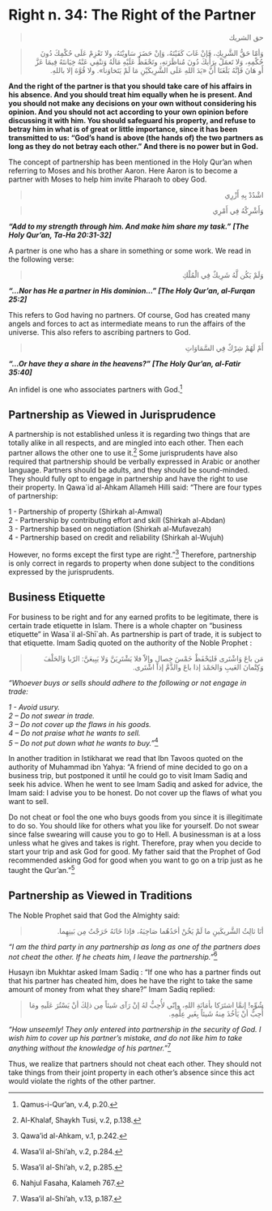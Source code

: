 Right n. 34: The Right of the Partner
=====================================

<blockquote dir="rtl">
  <p>
حق الشريك
  </p>
</blockquote>

<blockquote dir="rtl">
  <p>
وَأمّا حَقُّ الشَّرِيكِ، فَإنْ غَابَ كَفَيْتَهُ، وَإنْ حَضَرَ
سَاويْتَهُ، ولا تَعْزِمْ عَلَى حُكْمِكَ دُونَ حُكْمِهِ، وَلا تَعمَلْ
برَأْيكَ دُونَ مُناظَرَتهِ، وتَحْفَظُ عَلَيْهِ مَالَهُ وَتنْفِي عَنْهُ
خِيَانتَهُ فِيمَا عَزَّ أَو هَانَ فَإنَّهُ بَلَغَنَا أَنَّ «يَدَ اللهِ
عَلَى الشَّرِيكَيْنِ مَا لَمْ يَتَخاوَنا». ولا قُوَّةَ إلا باللهِ.
  </p>
</blockquote>

**And the right of the partner is that you should take care of his
affairs in his absence. And you should treat him equally when he is
present. And you should not make any decisions on your own without
considering his opinion. And you should not act according to your own
opinion before discussing it with him. You should safeguard his
property, and refuse to betray him in what is of great or little
importance, since it has been transmitted to us: “God’s hand is above
(the hands of) the two partners as long as they do not betray each
other.” And there is no power but in God.**

The concept of partnership has been mentioned in the Holy Qur’an when
referring to Moses and his brother Aaron. Here Aaron is to become a
partner with Moses to help him invite Pharaoh to obey God.

<blockquote dir="rtl">
  <p>
اشْدُدْ بِهِ أَزْرِي
  </p>
</blockquote>

<blockquote dir="rtl">
  <p>
وَأَشْرِكْهُ فِي أَمْرِي
  </p>
</blockquote>

***“Add to my strength through him. And make him share my task.”***
***[The Holy Qur’an, Ta-Ha 20:31-32]***

A partner is one who has a share in something or some work. We read in
the following verse:

<blockquote dir="rtl">
  <p>
وَلَمْ يَكُن لَّهُ شَرِيكٌ فِي الْمُلْكِ
  </p>
</blockquote>

***“…Nor has He a partner in His dominion...” [The Holy Qur’an,
al-Furqan 25:2]***

This refers to God having no partners. Of course, God has created many
angels and forces to act as intermediate means to run the affairs of the
universe. This also refers to ascribing partners to God.

<blockquote dir="rtl">
  <p>
أَمْ لَهُمْ شِرْكٌ فِي السَّمَاوَاتِ
  </p>
</blockquote>

***“…Or have they a share in the heavens?” [The Holy Qur’an, al-Fatir
35:40]***

An infidel is one who associates partners with God.[^1]

Partnership as Viewed in Jurisprudence
--------------------------------------

A partnership is not established unless it is regarding two things that
are totally alike in all respects, and are mingled into each other. Then
each partner allows the other one to use it.[^2] Some jurisprudents have
also required that partnership should be verbally expressed in Arabic or
another language. Partners should be adults, and they should be
sound-minded. They should fully opt to engage in partnership and have
the right to use their property. In Qawa\`id al-Ahkam Allameh Hilli
said: “There are four types of partnership:

1 - Partnership of property (Shirkah al-Amwal)  
 2 - Partnership by contributing effort and skill (Shirkah al-Abdan)  
 3 - Partnership based on negotiation (Shirkah al-Mufavezah)  
 4 - Partnership based on credit and reliability (Shirkah al-Wujuh)

However, no forms except the first type are right.”[^3] Therefore,
partnership is only correct in regards to property when done subject to
the conditions expressed by the jurisprudents.

Business Etiquette
------------------

For business to be right and for any earned profits to be legitimate,
there is certain trade etiquette in Islam. There is a whole chapter on
“business etiquette” in Wasa\`il al-Shī\`ah. As partnership is part of
trade, it is subject to that etiquette. Imam Sadiq quoted on the
authority of the Noble Prophet :

<blockquote dir="rtl">
  <p>
مَن باعَ وَاشْتَرى فَليَحْفَظْ خَمْسَ خِصالٍ وإلاّ فلا يَشْتَرِيَنَّ
وَلا يَبِيعَنَّ: الرّبا وَالحَلْفَ وَكِتْمانَ العَيبِ وَالحَمْدَ إذا
باعَ والذَّمَّ إذا اشْتَرى.
  </p>
</blockquote>

*“Whoever buys or sells should adhere to the following or not engage in
trade:*

*1 - Avoid usury.*  
*2 – Do not swear in trade.*  
*3 – Do not cover up the flaws in his goods.*  
*4 – Do not praise what he wants to sell.*  
*5 – Do not put down what he wants to buy.”*[^4]

In another tradition in Istikharat we read that Ibn Tavoos quoted on the
authority of Muhammad ibn Yahya: “A friend of mine decided to go on a
business trip, but postponed it until he could go to visit Imam Sadiq
and seek his advice. When he went to see Imam Sadiq and asked for
advice, the Imam said: I advise you to be honest. Do not cover up the
flaws of what you want to sell.

Do not cheat or fool the one who buys goods from you since it is
illegitimate to do so. You should like for others what you like for
yourself. Do not swear since false swearing will cause you to go to
Hell. A businessman is at a loss unless what he gives and takes is
right. Therefore, pray when you decide to start your trip and ask God
for good. My father said that the Prophet of God recommended asking God
for good when you want to go on a trip just as he taught the
Qur’an.”[^5]

Partnership as Viewed in Traditions
-----------------------------------

The Noble Prophet said that God the Almighty said:

<blockquote dir="rtl">
  <p>
أنَا ثالِثُ الشَّريكَينِ ما لَمْ يَخُنْ أحَدُهُما صَاحِبَهُ، فإذا
خَانَهُ خَرَجْتُ مِن بَينِهِما.
  </p>
</blockquote>

*“I am the third party in any partnership as long as one of the partners
does not cheat the other. If he cheats him, I leave the
partnership.”*[^6]

Husayn ibn Mukhtar asked Imam Sadiq : “If one who has a partner finds
out that his partner has cheated him, does he have the right to take the
same amount of money from what they share?” Imam Sadiq replied:

<blockquote dir="rtl">
  <p>
شُوِّه! إنمَّا اشتَرَكا بأمَانَةِ اللهِ، وإنّي لأُحِبُّ لهُ إنْ رَآى
شَيئاً مِن ذلِكَ أنْ يَسْتُرَ عَلَيهِ ومَا أُحِبُّ أنْ يَأخُذَ مِنهُ
شَيئاً بِغَيرِ عِلْمِهِ.
  </p>
</blockquote>

*“How unseemly! They only entered into partnership in the security of
God. I wish him to cover up his partner’s mistake, and do not like him
to take anything without the knowledge of his partner.”*[^7]

Thus, we realize that partners should not cheat each other. They should
not take things from their joint property in each other’s absence since
this act would violate the rights of the other partner.

[^1]: Qamus-i-Qur’an, v.4, p.20.

[^2]: Al-Khalaf, Shaykh Tusi, v.2, p.138.

[^3]: Qawa’id al-Ahkam, v.1, p.242.

[^4]: Wasa’il al-Shi’ah, v.2, p.284.

[^5]: Wasa’il al-Shi’ah, v.2, p.285.

[^6]: Nahjul Fasaha, Kalameh 767.

[^7]: Wasa’il al-Shi’ah, v.13, p.187.


